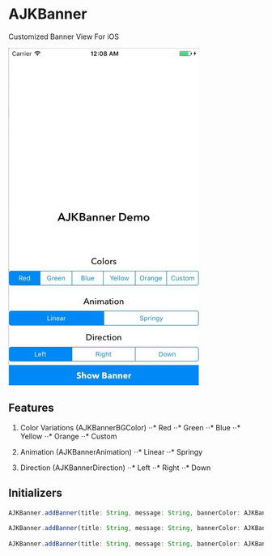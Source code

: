 # AJKBanner
Customized Banner View For iOS

![alt text](https://github.com/assadjaved/AJKBanner/blob/master/AJKBannerDemo.gif)

## Features

1. Color Variations (AJKBannerBGColor)
⋅⋅* Red
⋅⋅* Green
⋅⋅* Blue
⋅⋅* Yellow
⋅⋅* Orange
⋅⋅* Custom

2. Animation (AJKBannerAnimation)
⋅⋅* Linear
⋅⋅* Springy

3. Direction (AJKBannerDirection)
⋅⋅* Left
⋅⋅* Right
⋅⋅* Down

## Initializers

```javascript
AJKBanner.addBanner(title: String, message: String, bannerColor: AJKBannerBGColor)
```

```javascript
AJKBanner.addBanner(title: String, message: String, bannerColor: AJKBannerBGColor, direction: AJKBannerDirection)
```

```javascript
AJKBanner.addBanner(title: String, message: String, bannerColor: AJKBannerBGColor, direction: AJKBannerDirection, animation: AJKBannerAnimation)
```

